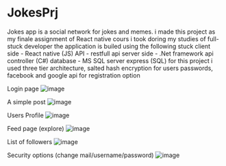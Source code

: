# JokesPrj

Jokes app is a social network for jokes and memes.
i made this project as my finale assignment of React native cours i took doring my studies of full-stuck developer
the application is builed using the following stuck
client side - React native (JS)
API - restfull api
server side - .Net framework api controller (C#)
database - MS SQL server express (SQL)
for this project i used three tier architecture,
salted hash encryption for users passwords,
facebook and google api for registration option  


Login page
![image](https://user-images.githubusercontent.com/70157456/162614694-80d50b03-a620-4458-a88f-1ca3b1c8a3d9.png)

A simple post
![image](https://user-images.githubusercontent.com/70157456/162614790-1b5548a0-c78e-479f-b6f9-72a4ced15971.png)

Users Profile 
![image](https://user-images.githubusercontent.com/70157456/162614833-8b0de222-18c5-4aa3-9c23-2d7ed97f4ab5.png)

Feed page (explore)
![image](https://user-images.githubusercontent.com/70157456/162614862-6e748746-2488-442b-ab2d-cdc5c6e60c2b.png)

List of followers 
![image](https://user-images.githubusercontent.com/70157456/162614874-f5481704-1f5f-4575-96fc-c3d9afda4afc.png)

Security options (change mail/username/password)
![image](https://user-images.githubusercontent.com/70157456/162614915-2cae2676-1317-43dc-bef3-c31b47050215.png)


